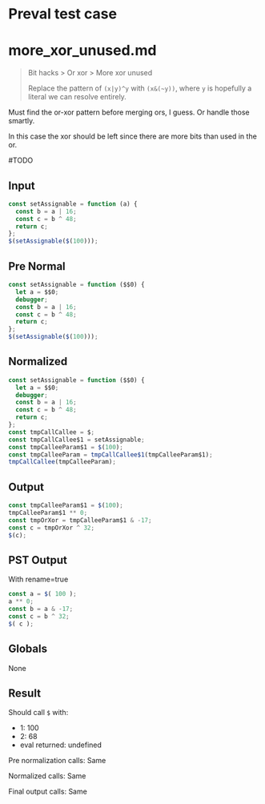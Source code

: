 # Preval test case

# more_xor_unused.md

> Bit hacks > Or xor > More xor unused
>
> Replace the pattern of `(x|y)^y` with `(x&(~y))`, where `y` is hopefully a literal we can resolve entirely.

Must find the or-xor pattern before merging ors, I guess. Or handle those smartly.

In this case the xor should be left since there are more bits than used in the or.

#TODO

## Input

`````js filename=intro
const setAssignable = function (a) {
  const b = a | 16;
  const c = b ^ 48;
  return c;
};
$(setAssignable($(100)));
`````

## Pre Normal

`````js filename=intro
const setAssignable = function ($$0) {
  let a = $$0;
  debugger;
  const b = a | 16;
  const c = b ^ 48;
  return c;
};
$(setAssignable($(100)));
`````

## Normalized

`````js filename=intro
const setAssignable = function ($$0) {
  let a = $$0;
  debugger;
  const b = a | 16;
  const c = b ^ 48;
  return c;
};
const tmpCallCallee = $;
const tmpCallCallee$1 = setAssignable;
const tmpCalleeParam$1 = $(100);
const tmpCalleeParam = tmpCallCallee$1(tmpCalleeParam$1);
tmpCallCallee(tmpCalleeParam);
`````

## Output

`````js filename=intro
const tmpCalleeParam$1 = $(100);
tmpCalleeParam$1 ** 0;
const tmpOrXor = tmpCalleeParam$1 & -17;
const c = tmpOrXor ^ 32;
$(c);
`````

## PST Output

With rename=true

`````js filename=intro
const a = $( 100 );
a ** 0;
const b = a & -17;
const c = b ^ 32;
$( c );
`````

## Globals

None

## Result

Should call `$` with:
 - 1: 100
 - 2: 68
 - eval returned: undefined

Pre normalization calls: Same

Normalized calls: Same

Final output calls: Same
